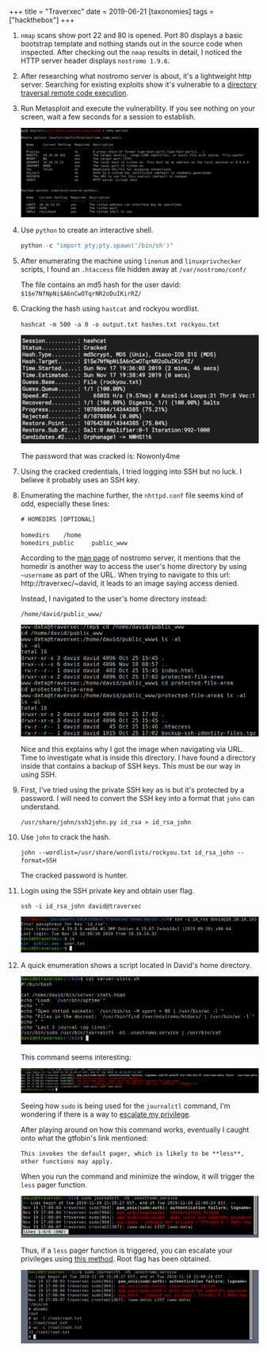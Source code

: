 +++
title = "Traverxec"
date = 2019-06-21
[taxonomies]
tags = ["hackthebox"]
+++

1. `nmap` scans show port 22 and 80 is opened. Port 80 displays a basic bootstrap template and nothing stands out in the source code when inspected. After checking out the `nmap` results in detail, I noticed the HTTP server header displays `nostromo 1.9.6`.

2. After researching what nostromo server is about, it's a lightweight http server. Searching for existing exploits show it's vulnerable to a [directory traversal remote code execution](https://www.exploit-db.com/exploits/47573).

3. Run Metasploit and execute the vulnerability. If you see nothing on your screen, wait a few seconds for a session to establish.

	![htb-traverxec-msf.png](htb-traverxec-msf.png)

4. Use `python` to create an interactive shell.

	```python
	python -c "import pty;pty.spawn('/bin/sh')"
	```

5. After enumerating the machine using `linenum` and `linuxprivchecker` scripts, I found an `.htaccess` file hidden away at `/var/nostromo/conf/`

	The file contains an md5 hash for the user david: `$1$e7NfNpNi$A6nCwOTqrNR2oDuIKirRZ/`

6. Cracking the hash using `hastcat` and rockyou wordlist.

	`hashcat -m 500 -a 0 -o output.txt hashes.txt rockyou.txt`

	![htb-traverxec-hashcat.png](htb-traverxec-hashcat.png)

	The password that was cracked is: Nowonly4me

7. Using the cracked credentials, I tried logging into SSH but no luck. I believe it probably uses an SSH key.

8. Enumerating the machine further, the `nhttpd.conf` file seems kind of odd, especially these lines:

	```
	# HOMEDIRS [OPTIONAL]
	
	homedirs	/home
	homedirs_public		public_www
	```

	According to the [man page](https://www.gsp.com/cgi-bin/man.cgi?section=8&topic=nhttpd) of nostromo server, it mentions that the homedir is another way to access the user's home directory by using `~username` as part of the URL. When trying to navigate to this url: http://traverxec/~david, it leads to an image saying access denied.
	
	Instead, I navigated to the user's home directory instead:
	
	```
	/home/david/public_www/
	```
	
	![htb-traverxec-protectedarea.png](htb-traverxec-protectedarea.png)
	
	Nice and this explains why I got the image when navigating via URL. Time to investigate what is inside this directory. I have found a directory inside that contains a backup of SSH keys. This must be our way in using SSH.
	
9. First, I've tried using the private SSH key as is but it's protected by a password. I will need to convert the SSH key into a format that `john` can understand.

	```
	/usr/share/john/ssh2john.py id_rsa > id_rsa_john
	```

10. Use `john` to crack the hash.

	```
	john --wordlist=/usr/share/wordlists/rockyou.txt id_rsa_john --format=SSH
	```

	The cracked password is hunter.

11. Login using the SSH private key and obtain user flag.

	```
	ssh -i id_rsa_john david@traverxec
	```

	![htb-traverxec-userflag.png](htb-traverxec-userflag.png)

12. A quick enumeration shows a script located in David's home directory.

	![htb-traverxec-serverstats.png](htb-traverxec-serverstats.png)
	
	This command seems interesting:
	
	![htb-traverxec-sudojournalctl.png](htb-traverxec-sudojournalctl.png)
	
	Seeing how `sudo` is being used for the `journalctl` command, I'm wondering if there is a way to [escalate my privilege](https://gtfobins.github.io/gtfobins/journalctl/).
	
	After playing around on how this command works, eventually I caught onto what the gtfobin's link mentioned:
	
	```
	This invokes the default pager, which is likely to be **less**, other functions may apply.
	```
	
	When you run the command and minimize the window, it will trigger the `less` pager function.
	
	![htb-traverxec-halfwindow.png](htb-traverxec-halfwindow.png)
	
	Thus, if a `less` pager function is triggered, you can escalate your privileges using [this method](https://gtfobins.github.io/gtfobins/less/). Root flag has been obtained.
	
	![htb-traverxec-rooted.png](htb-traverxec-rooted.png)

